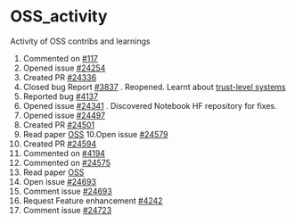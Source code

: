 # OSS_activity
Activity of OSS contribs and learnings

1. Commented on [#117](https://github.com/jessevig/bertviz/issues/117)
2. Opened issue [#24254](https://github.com/huggingface/transformers/issues/24254)
3. Created PR [#24336](https://github.com/huggingface/transformers/pull/24336) 
4. Closed bug Report [#3837](https://github.com/iterative/vscode-dvc/issues/3837) . Reopened. Learnt about [trust-level systems](https://blog.discourse.org/2018/06/understanding-discourse-trust-levels/)
5. Reported bug [#4137](https://github.com/iterative/vscode-dvc/pull/4137)
6. Opened issue [#24341](https://github.com/huggingface/transformers/issues/24341) . Discovered Notebook HF repository for fixes.
7. Opened issue [#24497](https://github.com/huggingface/transformers/issues/24497)
8. Created PR [#24501](https://github.com/huggingface/transformers/pull/24501)
9. Read paper [OSS](https://arxiv.org/abs/2306.05548)
10.Open issue [#24579](https://github.com/huggingface/transformers/issues/24579)
11. Created PR [#24594](https://github.com/huggingface/transformers/pull/24594)
12. Commented on [#4194](https://github.com/iterative/vscode-dvc/issues/4194)
13. Commented on [#24575](https://github.com/huggingface/transformers/issues/24575)
14. Read paper [OSS](https://arxiv.org/pdf/2101.10291.pdf)
15. Open issue [#24693](https://github.com/huggingface/transformers/issues/24693)
16. Comment issue [#24693](https://github.com/huggingface/transformers/issues/24693#issuecomment-1625263256)
17. Request Feature enhancement [#4242](https://github.com/iterative/vscode-dvc/issues/4242)
18. Comment issue [#24723](https://github.com/huggingface/transformers/issues/24723)
